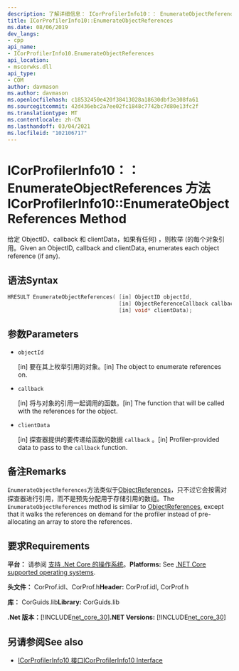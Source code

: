 ```yaml
---
description: 了解详细信息： ICorProfilerInfo10：： EnumerateObjectReferences 方法
title: ICorProfilerInfo10::EnumerateObjectReferences
ms.date: 08/06/2019
dev_langs:
- cpp
api_name:
- ICorProfilerInfo10.EnumerateObjectReferences
api_location:
- mscorwks.dll
api_type:
- COM
author: davmason
ms.author: davmason
ms.openlocfilehash: c18532450e420f38413028a18630dbf3e308fa61
ms.sourcegitcommit: 42d436ebc2a7ee02fc1848c7742bc7d80e13fc2f
ms.translationtype: MT
ms.contentlocale: zh-CN
ms.lasthandoff: 03/04/2021
ms.locfileid: "102106717"
---
```

# <a name="icorprofilerinfo10enumerateobjectreferences-method"></a><span data-ttu-id="9c396-103">ICorProfilerInfo10：： EnumerateObjectReferences 方法</span><span class="sxs-lookup"><span data-stu-id="9c396-103">ICorProfilerInfo10::EnumerateObjectReferences Method</span></span>

<span data-ttu-id="9c396-104">给定 ObjectID、callback 和 clientData，如果有任何) ，则枚举 (的每个对象引用。</span><span class="sxs-lookup"><span data-stu-id="9c396-104">Given an ObjectID, callback and clientData, enumerates each object reference (if any).</span></span>

## <a name="syntax"></a><span data-ttu-id="9c396-105">语法</span><span class="sxs-lookup"><span data-stu-id="9c396-105">Syntax</span></span>

```cpp
HRESULT EnumerateObjectReferences( [in] ObjectID objectId,
                                   [in] ObjectReferenceCallback callback,
                                   [in] void* clientData);
```

## <a name="parameters"></a><span data-ttu-id="9c396-106">参数</span><span class="sxs-lookup"><span data-stu-id="9c396-106">Parameters</span></span>

- `objectId`

  <span data-ttu-id="9c396-107">\[in] 要在其上枚举引用的对象。</span><span class="sxs-lookup"><span data-stu-id="9c396-107">\[in] The object to enumerate references on.</span></span>

- `callback`

  <span data-ttu-id="9c396-108">\[in] 将与对象的引用一起调用的函数。</span><span class="sxs-lookup"><span data-stu-id="9c396-108">\[in] The function that will be called with the references for the object.</span></span>

- `clientData`

  <span data-ttu-id="9c396-109">\[in] 探查器提供的要传递给函数的数据 `callback` 。</span><span class="sxs-lookup"><span data-stu-id="9c396-109">\[in] Profiler-provided data to pass to the `callback` function.</span></span>

## <a name="remarks"></a><span data-ttu-id="9c396-110">备注</span><span class="sxs-lookup"><span data-stu-id="9c396-110">Remarks</span></span>

<span data-ttu-id="9c396-111">`EnumerateObjectReferences`方法类似于[ObjectReferences](icorprofilercallback-objectreferences-method.md)，只不过它会按需对探查器进行引用，而不是预先分配用于存储引用的数组。</span><span class="sxs-lookup"><span data-stu-id="9c396-111">The `EnumerateObjectReferences` method is similar to [ObjectReferences](icorprofilercallback-objectreferences-method.md), except that it walks the references on demand for the profiler instead of pre-allocating an array to store the references.</span></span>

## <a name="requirements"></a><span data-ttu-id="9c396-112">要求</span><span class="sxs-lookup"><span data-stu-id="9c396-112">Requirements</span></span>

<span data-ttu-id="9c396-113">**平台：** 请参阅 [支持 .Net Core 的操作系统](../../../core/install/windows.md?pivots=os-windows)。</span><span class="sxs-lookup"><span data-stu-id="9c396-113">**Platforms:** See [.NET Core supported operating systems](../../../core/install/windows.md?pivots=os-windows).</span></span>

<span data-ttu-id="9c396-114">**头文件：** CorProf.idl、CorProf.h</span><span class="sxs-lookup"><span data-stu-id="9c396-114">**Header:** CorProf.idl, CorProf.h</span></span>

<span data-ttu-id="9c396-115">**库：** CorGuids.lib</span><span class="sxs-lookup"><span data-stu-id="9c396-115">**Library:** CorGuids.lib</span></span>

<span data-ttu-id="9c396-116">**.Net 版本：**[!INCLUDE[net_core_30](../../../../includes/net-core-30-md.md)]</span><span class="sxs-lookup"><span data-stu-id="9c396-116">**.NET Versions:** [!INCLUDE[net_core_30](../../../../includes/net-core-30-md.md)]</span></span>

## <a name="see-also"></a><span data-ttu-id="9c396-117">另请参阅</span><span class="sxs-lookup"><span data-stu-id="9c396-117">See also</span></span>

- [<span data-ttu-id="9c396-118">ICorProfilerInfo10 接口</span><span class="sxs-lookup"><span data-stu-id="9c396-118">ICorProfilerInfo10 Interface</span></span>](icorprofilerinfo10-interface.md)
